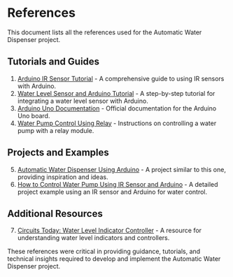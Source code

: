
# References

This document lists all the references used for the Automatic Water Dispenser project.

## Tutorials and Guides
1. [Arduino IR Sensor Tutorial](https://www.tutorialspoint.com/arduino/arduino_ir_sensor.htm) - A comprehensive guide to using IR sensors with Arduino.
2. [Water Level Sensor and Arduino Tutorial](https://www.circuitdigest.com/tutorial/water-level-sensor-arduino-tutorial) - A step-by-step tutorial for integrating a water level sensor with Arduino.
3. [Arduino Uno Documentation](https://www.arduino.cc/en/Guide/ArduinoUno) - Official documentation for the Arduino Uno board.
4. [Water Pump Control Using Relay](https://www.electronicshub.org/arduino-water-pump-control-using-relay/) - Instructions on controlling a water pump with a relay module.

## Projects and Examples
5. [Automatic Water Dispenser Using Arduino](https://create.arduino.cc/projecthub/Arduino_Sensors/automatic-water-dispenser-using-arduino-47c89e) - A project similar to this one, providing inspiration and ideas.
6. [How to Control Water Pump Using IR Sensor and Arduino](https://www.instructables.com/How-to-Control-Water-Pump-Using-IR-Sensor-and-Ardu/) - A detailed project example using an IR sensor and Arduino for water control.

## Additional Resources
7. [Circuits Today: Water Level Indicator Controller](https://www.circuitstoday.com/water-level-indicator-controller) - A resource for understanding water level indicators and controllers.

These references were critical in providing guidance, tutorials, and technical insights required to develop and implement the Automatic Water Dispenser project.

